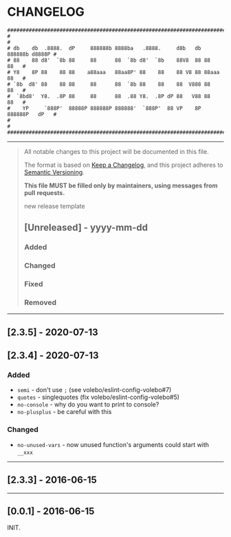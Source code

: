 # CHANGELOG

```
################################################################################
#                                                                              #
# db    db  .8888.  dP     888888b 8888ba   .8888.     d8b   db 888888b d8888P #
# 88    88 d8'  `8b 88     88      88  `8b d8'  `8b    88V8  88 88        88   #
# Y8    8P 88    88 88    a88aaa   88aa8P' 88    88    88 V8 88 88aaa     88   #
# `8b  d8' 88    88 88     88      88  `8b 88    88    88  V888 88        88   #
#  `8bd8'  Y8.  .8P 88     88      88  .88 Y8.  .8P dP 88   V88 88        88   #
#    YP     `888P'  88888P 888888P 888888'  `888P'  88 VP    8P 888888P   dP   #
#                                                                              #
################################################################################
```

--------------------------------------------------------------------------------
>
> All notable changes to this project will be documented in this file.
>
> The format is based on [Keep a Changelog](https://keepachangelog.com/en/1.0.0/),
> and this project adheres to [Semantic Versioning](https://semver.org/spec/v2.0.0.html).
>
> **This file MUST be filled only by maintainers, using messages from pull**
> **requests.**
>
> new release template
>
> ## [Unreleased] - yyyy-mm-dd
>
> ### Added
> ### Changed
> ### Fixed
> ### Removed
>
--------------------------------------------------------------------------------

## [2.3.5] - 2020-07-13
## [2.3.4] - 2020-07-13

### Added

- `semi` - don't use `;` (see volebo/eslint-config-volebo#7)
- `quotes` - singlequotes (fix volebo/eslint-config-volebo#5)
- `no-console` - why do you want to print to console?
- `no-plusplus` - be careful with this

### Changed

- `no-unused-vars` - now unused function's arguments could start with `__xxx` 

--------------------------------------------------------------------------------

## [2.3.3] - 2016-06-15

--------------------------------------------------------------------------------

## [0.0.1] - 2016-06-15

INIT.
